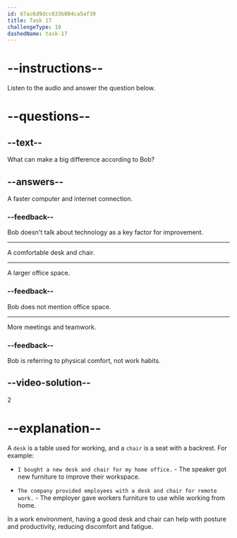 ```yaml
---
id: 67ac6d9dcc833b084ca5af39
title: Task 17
challengeType: 19
dashedName: task-17
---
```


<!-- (Audio) Bob: A comfortable desk and chair can make a big difference. -->

# --instructions--

Listen to the audio and answer the question below.

# --questions--

## --text--

What can make a big difference according to Bob?

## --answers--

A faster computer and internet connection.

### --feedback--

Bob doesn't talk about technology as a key factor for improvement.

---

A comfortable desk and chair.

---

A larger office space.

### --feedback--

Bob does not mention office space.

---

More meetings and teamwork.

### --feedback--

Bob is referring to physical comfort, not work habits.

## --video-solution--

2

# --explanation--

A `desk` is a table used for working, and a `chair` is a seat with a backrest. For example:

- `I bought a new desk and chair for my home office.` - The speaker got new furniture to improve their workspace.

- `The company provided employees with a desk and chair for remote work.` - The employer gave workers furniture to use while working from home.

In a work environment, having a good desk and chair can help with posture and productivity, reducing discomfort and fatigue.
